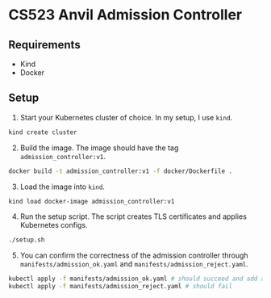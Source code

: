 # CS523 Anvil Admission Controller

## Requirements

- Kind
- Docker

## Setup

1. Start your Kubernetes cluster of choice. In my setup, I use `kind`.
```bash
kind create cluster
```

2. Build the image. The image should have the tag `admission_controller:v1`.
```bash
docker build -t admission_controller:v1 -f docker/Dockerfile .
```

3. Load the image into `kind`.
```bash
kind load docker-image admission_controller:v1
```

4. Run the setup script. The script creates TLS certificates and applies Kubernetes configs.
```bash
./setup.sh
```

5. You can confirm the correctness of the admission controller through `manifests/admission_ok.yaml` and `manifests/admission_reject.yaml`.
```bash
kubectl apply -f manifests/admission_ok.yaml # should succeed and add a label
kubectl apply -f manifests/admission_reject.yaml # should fail
```
